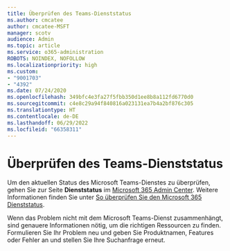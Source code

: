 ```yaml
---
title: Überprüfen des Teams-Dienststatus
ms.author: cmcatee
author: cmcatee-MSFT
manager: scotv
audience: Admin
ms.topic: article
ms.service: o365-administration
ROBOTS: NOINDEX, NOFOLLOW
ms.localizationpriority: high
ms.custom:
- "9001703"
- "4392"
ms.date: 07/24/2020
ms.openlocfilehash: 349bfc4e3fa27f5fbb350d1ee8b8a112fd6770d0
ms.sourcegitcommit: c4e8c29a94f840816a023131ea7b4a2bf876c305
ms.translationtype: HT
ms.contentlocale: de-DE
ms.lasthandoff: 06/29/2022
ms.locfileid: "66358311"
---
```

# <a name="check-teams-service-status"></a>Überprüfen des Teams-Dienststatus

Um den aktuellen Status des Microsoft Teams-Dienstes zu überprüfen, gehen Sie zur Seite **Dienststatus** im [Microsoft 365 Admin Center](https://admin.microsoft.com/adminportal/home?ref=homepage). Weitere Informationen finden Sie unter [So überprüfen Sie den Microsoft 365 Dienststatus](https://docs.microsoft.com/office365/enterprise/view-service-health).

Wenn das Problem nicht mit dem Microsoft Teams-Dienst zusammenhängt, sind genauere Informationen nötig, um die richtigen Ressourcen zu finden. Formulieren Sie Ihr Problem neu und geben Sie Produktnamen, Features oder Fehler an und stellen Sie Ihre Suchanfrage erneut.
